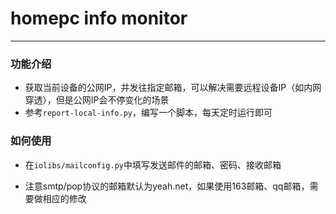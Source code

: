 # homepc info monitor

-----------------

### 功能介绍

- 获取当前设备的公网IP，并发往指定邮箱，可以解决需要远程设备IP（如内网穿透），但是公网IP会不停变化的场景
- 参考`report-local-info.py`，编写一个脚本，每天定时运行即可


### 如何使用

- 在`iolibs/mailconfig.py`中填写发送邮件的邮箱、密码、接收邮箱

 * 注意smtp/pop协议的邮箱默认为yeah.net，如果使用163邮箱、qq邮箱，需要做相应的修改
 